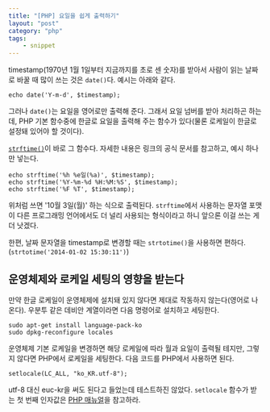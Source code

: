 ```yaml
---
title: "[PHP] 요일을 쉽게 출력하기"
layout: "post"
category: "php"
tags: 
    - snippet
---
```


timestamp(1970년 1월 1일부터 지금까지를 초로 센 숫자)를 받아서 사람이 읽는 날짜로 바꿀 때 많이 쓰는 것은 `date()`다. 예시는 아래와 같다.

    echo date('Y-m-d', $timestamp);

그러나 `date()`는 요일을 영어로만 출력해 준다. 그래서 요일 넘버를 받아 처리하곤 하는데, PHP 기본 함수중에 한글로 요일을 출력해 주는 함수가 있다(물론 로케일이 한글로 설정돼 있어야 할 것이다).

[`strftime()`](http://php.net/manual/kr/function.strftime.php)이 바로 그 함수다. 자세한 내용은 링크의 공식 문서를 참고하고, 예시 하나만 넣는다.

	echo strftime('%h %e일(%a)', $timestamp);
	echo strftime('%Y-%m-%d %H:%M:%S', $timestamp);
	echo strftime('%F %T', $timestamp);

위처럼 쓰면 '10월 3일(월)' 하는 식으로 출력된다. `strftime`에서 사용하는 문자열 포맷이 다른 프로그래밍 언어에서도 더 널리 사용되는 형식이라고 하니 앞으론 이걸 쓰는 게 더 낫겠다.

한편, 날짜 문자열을 timestamp로 변경할 때는 `strtotime()`을 사용하면 편하다. (`strtotime('2014-01-02 15:30:11')`)

## 운영체제와 로케일 세팅의 영향을 받는다

만약 한글 로케일이 운영체제에 설치돼 있지 않다면 제대로 작동하지 않는다(영어로 나온다). 우분투 같은 데비안 계열이라면 다음 명령어로 설치하고 세팅한다.

    sudo apt-get install language-pack-ko
    sudo dpkg-reconfigure locales

운영체제 기본 로케일을 변경하면 해당 로케일에 따라 월과 요일이 출력될 테지만, 그렇지 않다면 PHP에서 로케일을 세팅한다. 다음 코드를 PHP에서 사용하면 된다.

    setlocale(LC_ALL, "ko_KR.utf-8");
    
utf-8 대신 euc-kr을 써도 된다고 들었는데 테스트하진 않았다. `setlocale` 함수가 받는 첫 번째 인자값은 [PHP 매뉴얼](http://php.net/manual/kr/function.setlocale.php)을 참고하라.

